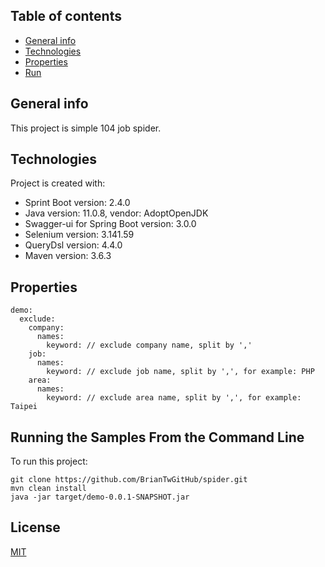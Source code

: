 ## Table of contents
* [General info](#general-info)
* [Technologies](#technologies)
* [Properties](#properties)
* [Run](#running-the-samples-from-the-command-line)


## General info
This project is simple 104 job spider.
	
## Technologies
Project is created with:
* Sprint Boot version: 2.4.0
* Java version: 11.0.8, vendor: AdoptOpenJDK
* Swagger-ui for Spring Boot version: 3.0.0
* Selenium version: 3.141.59
* QueryDsl version: 4.4.0
* Maven version: 3.6.3

## Properties

```
demo:
  exclude:
    company:
      names:
        keyword: // exclude company name, split by ','
    job:
      names:
        keyword: // exclude job name, split by ',', for example: PHP
    area:
      names:
        keyword: // exclude area name, split by ',', for example: Taipei
```

## Running the Samples From the Command Line
To run this project:

```
git clone https://github.com/BrianTwGitHub/spider.git
mvn clean install
java -jar target/demo-0.0.1-SNAPSHOT.jar
```

## License
[MIT](./LICENSE)